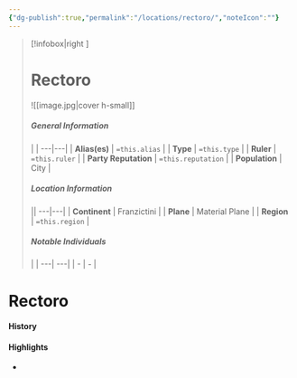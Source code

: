```yaml
---
{"dg-publish":true,"permalink":"/locations/rectoro/","noteIcon":""}
---
```


>[!infobox|right ]
># **Rectoro**
>![[image.jpg\|cover h-small]]
>##### **General Information**
>| | 
>---|---|
>| **Alias(es)** | `=this.alias` |
>| **Type** | `=this.type` |
>| **Ruler** | `=this.ruler` |
>| **Party Reputation** | `=this.reputation` |
>| **Population** | City |
>##### **Location Information**
>||
>---|---|
>| **Continent** | Franzictini |
>| **Plane** | Material Plane |
>| **Region** | `=this.region` |
>##### **Notable Individuals**
>| |
>---| ---|
>| - | *-* |

# Rectoro

#### History
#### Highlights

- 